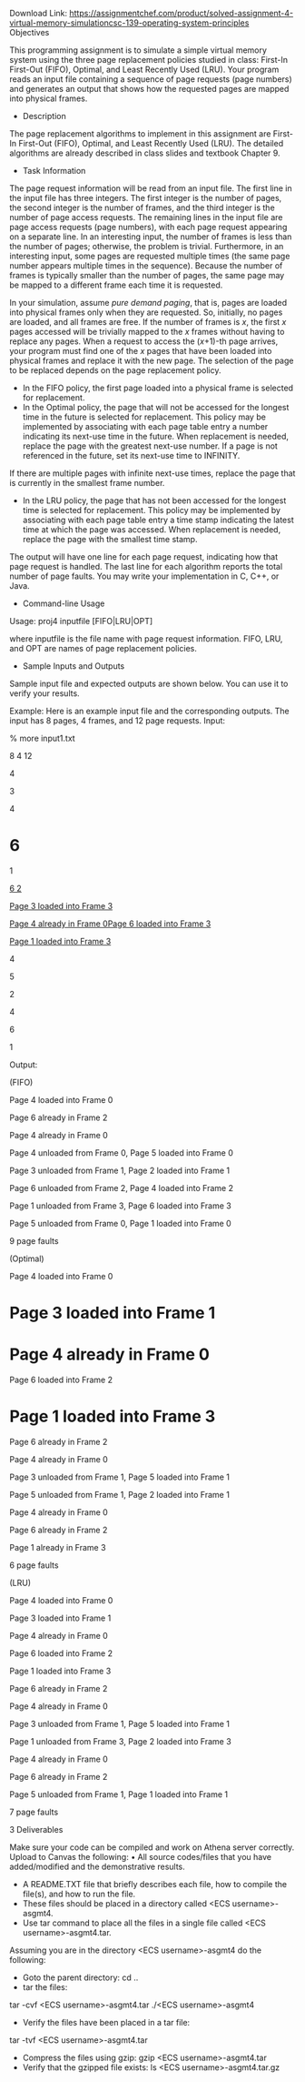 Download Link: https://assignmentchef.com/product/solved-assignment-4-virtual-memory-simulationcsc-139-operating-system-principles
<br>
Objectives

This programming assignment is to simulate a simple virtual memory system using the three page replacement policies studied in class: First-In First-Out (FIFO), Optimal, and Least Recently Used (LRU). Your program reads an input file containing a sequence of page requests (page numbers) and generates an output that shows how the requested pages are mapped into physical frames.

<ul>

 <li>Description</li>

</ul>

The page replacement algorithms to implement in this assignment are First-In First-Out (FIFO), Optimal, and Least Recently Used (LRU). The detailed algorithms are already described in class slides and textbook Chapter 9.

<ul>

 <li>Task Information</li>

</ul>

The page request information will be read from an input file. The first line in the input file has three integers. The first integer is the number of pages, the second integer is the number of frames, and the third integer is the number of page access requests. The remaining lines in the input file are page access requests (page numbers), with each page request appearing on a separate line. In an interesting input, the number of frames is less than the number of pages; otherwise, the problem is trivial. Furthermore, in an interesting input, some pages are requested multiple times (the same page number appears multiple times in the sequence). Because the number of frames is typically smaller than the number of pages, the same page may be mapped to a different frame each time it is requested.

In your simulation, assume <em>pure demand paging</em>, that is, pages are loaded into physical frames only when they are requested. So, initially, no pages are loaded, and all frames are free. If the number of frames is <em>x</em>, the first <em>x </em>pages accessed will be trivially mapped to the <em>x </em>frames without having to replace any pages. When a request to access the (<em>x</em>+1)-th page arrives, your program must find one of the <em>x </em>pages that have been loaded into physical frames and replace it with the new page. The selection of the page to be replaced depends on the page replacement policy.

<ul>

 <li>In the FIFO policy, the first page loaded into a physical frame is selected for replacement.</li>

 <li>In the Optimal policy, the page that will not be accessed for the longest time in the future is selected for replacement. This policy may be implemented by associating with each page table entry a number indicating its next-use time in the future. When replacement is needed, replace the page with the greatest next-use number. If a page is not referenced in the future, set its next-use time to INFINITY.</li>

</ul>

If there are multiple pages with infinite next-use times, replace the page that is currently in the smallest frame number.

<ul>

 <li>In the LRU policy, the page that has not been accessed for the longest time is selected for replacement. This policy may be implemented by associating with each page table entry a time stamp indicating the latest time at which the page was accessed. When replacement is needed, replace the page with the smallest time stamp.</li>

</ul>

The output will have one line for each page request, indicating how that page request is handled. The last line for each algorithm reports the total number of page faults. You may write your implementation in C, C++, or Java.

<ul>

 <li>Command-line Usage</li>

</ul>

Usage: proj4 inputfile [FIFO|LRU|OPT]

where inputfile is the file name with page request information. FIFO, LRU, and OPT are names of page replacement policies.

<ul>

 <li>Sample Inputs and Outputs</li>

</ul>

Sample input file and expected outputs are shown below. You can use it to verify your results.

Example: Here is an example input file and the corresponding outputs. The input has 8 pages, 4 frames, and 12 page requests. Input:

% more input1.txt

8 4 12

4

3

4

<h1><a name="_Toc2250"></a>6</h1>

1

<a href="#_Toc2250">6                                                                                                                                                                                                           2</a>

<a href="#_Toc2251">Page 3 loaded into Frame                                                                                                                                                          3</a>

<a href="#_Toc2252">Page 4 already in Frame 0Page 6 loaded into Frame                                                                                                       3</a>

<a href="#_Toc2253">Page 1 loaded into Frame                                                                                                                                                          3</a>




4

5

2

4

6

1

Output:

(FIFO)

Page 4 loaded into Frame 0

Page 6 already in Frame 2

Page 4 already in Frame 0

Page 4 unloaded from Frame 0, Page 5 loaded into Frame 0

Page 3 unloaded from Frame 1, Page 2 loaded into Frame 1

Page 6 unloaded from Frame 2, Page 4 loaded into Frame 2

Page 1 unloaded from Frame 3, Page 6 loaded into Frame 3

Page 5 unloaded from Frame 0, Page 1 loaded into Frame 0

9 page faults

(Optimal)

Page 4 loaded into Frame 0

<h1><a name="_Toc2251"></a>Page 3 loaded into Frame 1</h1>

<h1><a name="_Toc2252"></a>Page 4 already in Frame 0</h1>

Page 6 loaded into Frame 2

<h1><a name="_Toc2253"></a>Page 1 loaded into Frame 3</h1>

Page 6 already in Frame 2

Page 4 already in Frame 0

Page 3 unloaded from Frame 1, Page 5 loaded into Frame 1

Page 5 unloaded from Frame 1, Page 2 loaded into Frame 1

Page 4 already in Frame 0

Page 6 already in Frame 2

Page 1 already in Frame 3

6 page faults

(LRU)

Page 4 loaded into Frame 0

Page 3 loaded into Frame 1

Page 4 already in Frame 0

Page 6 loaded into Frame 2

Page 1 loaded into Frame 3

Page 6 already in Frame 2

Page 4 already in Frame 0

Page 3 unloaded from Frame 1, Page 5 loaded into Frame 1

Page 1 unloaded from Frame 3, Page 2 loaded into Frame 3

Page 4 already in Frame 0

Page 6 already in Frame 2

Page 5 unloaded from Frame 1, Page 1 loaded into Frame 1

7 page faults

3      Deliverables

Make sure your code can be compiled and work on Athena server correctly. Upload to Canvas the following: • All source codes/files that you have added/modified and the demonstrative results.

<ul>

 <li>A README.TXT file that briefly describes each file, how to compile the file(s), and how to run the file.</li>

 <li>These files should be placed in a directory called &lt;ECS username&gt;-asgmt4.</li>

 <li>Use tar command to place all the files in a single file called &lt;ECS username&gt;-asgmt4.tar.</li>

</ul>

Assuming you are in the directory &lt;ECS username&gt;-asgmt4 do the following:

<ul>

 <li>Goto the parent directory: cd ..</li>

 <li>tar the files:</li>

</ul>

tar -cvf &lt;ECS username&gt;-asgmt4.tar ./&lt;ECS username&gt;-asgmt4

<ul>

 <li>Verify the files have been placed in a tar file:</li>

</ul>

tar -tvf &lt;ECS username&gt;-asgmt4.tar

<ul>

 <li>Compress the files using gzip: gzip &lt;ECS username&gt;-asgmt4.tar</li>

 <li>Verify that the gzipped file exists: ls &lt;ECS username&gt;-asgmt4.tar.gz</li>

</ul>